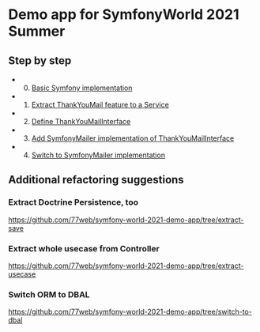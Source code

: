 # Demo app for SymfonyWorld 2021 Summer

## Step by step

- 0. [Basic Symfony implementation](https://github.com/77web/symfony-world-2021-demo-app/releases/tag/0-basic-symfony-impl)
- 1. [Extract ThankYouMail feature to a Service](https://github.com/77web/symfony-world-2021-demo-app/releases/tag/1-extract-to-service)
- 2. [Define ThankYouMailInterface](https://github.com/77web/symfony-world-2021-demo-app/releases/tag/2-define-interface)
- 3. [Add SymfonyMailer implementation of ThankYouMailInterface](https://github.com/77web/symfony-world-2021-demo-app/releases/tag/3-symfony-mailer-impl)
- 4. [Switch to SymfonyMailer implementation](https://github.com/77web/symfony-world-2021-demo-app/releases/tag/4-switch-to-symfony-mailer)    

## Additional refactoring suggestions

### Extract Doctrine Persistence, too

https://github.com/77web/symfony-world-2021-demo-app/tree/extract-save

### Extract whole usecase from Controller

https://github.com/77web/symfony-world-2021-demo-app/tree/extract-usecase

### Switch ORM to DBAL

https://github.com/77web/symfony-world-2021-demo-app/tree/switch-to-dbal
